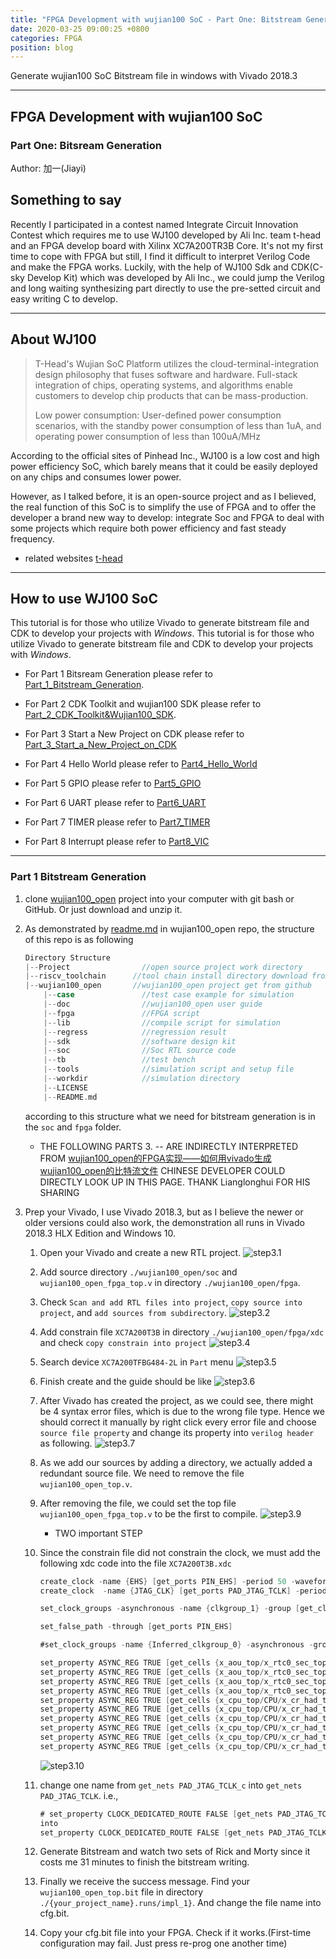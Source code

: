```yaml
---
title: "FPGA Development with wujian100 SoC - Part One: Bitstream Generation"
date: 2020-03-25 09:00:25 +0800
categories: FPGA
position: blog
---
```


Generate wujian100 SoC Bitstream file in windows with Vivado 2018.3

---

<div id="toc"></div>

## FPGA Development with wujian100 SoC

### Part One: Bitsream Generation

Author: 加一(Jiayi)

## Something to say

Recently I participated in a contest named Integrate Circuit Innovation Contest which requires me to use WJ100 developed by Ali Inc. team t-head and an FPGA develop board with Xilinx XC7A200TR3B Core. It's not my first time to cope with FPGA but still, I find it difficult to interpret Verilog Code and make the FPGA works. Luckily, with the help of WJ100 Sdk and CDK(C-sky Develop Kit) which was developed by Ali Inc., we could jump the Verilog and long waiting synthesizing part directly to use the pre-setted circuit and easy writing C to develop.

---

## About WJ100

>T-Head's Wujian SoC Platform utilizes the cloud-terminal-integration design philosophy that fuses software and hardware. Full-stack integration of chips, operating systems, and algorithms enable customers to develop chip products that can be mass-production.
>
>Low power consumption: User-defined power consumption scenarios, with the standby power consumption of less than 1uA, and operating power consumption of less than 100uA/MHz

According to the official sites of Pinhead Inc., WJ100 is a low cost and high power efficiency SoC, which barely means that it could be easily deployed on any chips and consumes lower power.

However, as I talked before, it is an open-source project and as I believed, the real function of this SoC is to simplify the use of FPGA and to offer the developer a brand new way to develop: integrate Soc and FPGA to deal with some projects which require both power efficiency and fast steady frequency.

* related websites
[t-head](https://www.t-head.cn/)

---

## How to use WJ100 SoC

This tutorial is for those who utilize Vivado to generate bitstream file and CDK to develop your projects with *Windows*.
This tutorial is for those who utilize Vivado to generate bitstream file and CDK to develop your projects with *Windows*.

* For Part 1 Bitsream Generation please refer to [Part_1_Bitstream_Generation](https://shieldjy.github.io/post/FPGA-Development-with-WJ100-SoC-P1.html).

* For Part 2 CDK Toolkit and wujian100 SDK please refer to [Part_2_CDK_Toolkit&Wujian100_SDK](https://shieldjy.github.io/post/FPGA-Development-with-WJ100-SoC-P2.html).

* For Part 3 Start a New Project on CDK please refer to [Part_3_Start_a_New_Project_on_CDK](https://shieldjy.github.io/post/FPGA-Development-with-WJ100-SoC-P3.html)

* For Part 4 Hello World please refer to [Part4_Hello_World](https://shieldjy.github.io/post/FPGA-Development-with-WJ100-SoC-P4.html)

* For Part 5 GPIO please refer to [Part5_GPIO](https://shieldjy.github.io/post/FPGA-Development-with-WJ100-SoC-P5.html)

* For Part 6 UART please refer to [Part6_UART](https://shieldjy.github.io/post/FPGA-Development-with-WJ100-SoC-P6.html)

* For Part 7 TIMER please refer to [Part7_TIMER](https://shieldjy.github.io/post/FPGA-Development-with-WJ100-SoC-P7.html)

* For Part 8 Interrupt please refer to [Part8_VIC](https://shieldjy.github.io/post/FPGA-Development-with-WJ100-SoC-P8.html)

---

### Part 1 Bitstream Generation

1. clone [wujian100_open](https://github.com/SHIELDJY/wujian100_open) project into your computer with git bash or GitHub. Or just download and unzip it.

2. As demonstrated by [readme.md](https://github.com/T-head-Semi/wujian100_open) in wujian100_open repo, the structure of this repo is as following

    ```c
    Directory Structure
    |--Project                //open source project work directory  
    |--riscv_toolchain      //tool chain install directory download from t-head.cn
    |--wujian100_open       //wujian100_open project get from github
        |--case               //test case example for simulation
        |--doc                //wujian100_open user guide
        |--fpga               //FPGA script
        |--lib                //compile script for simulation
        |--regress            //regression result
        |--sdk                //software design kit
        |--soc                //Soc RTL source code
        |--tb                 //test bench
        |--tools              //simulation script and setup file
        |--workdir            //simulation directory
        |--LICENSE
        |--README.md
    ```

   according to this structure what we need for bitstream generation is in the `soc` and `fpga` folder.

    * THE FOLLOWING PARTS 3. -- ARE INDIRECTLY INTERPRETED FROM [wujian100_open的FPGA实现——如何用vivado生成wujian100_open的比特流文件](https://occ.t-head.cn/community/article_detail?id=654091577878118400) CHINESE DEVELOPER COULD DIRECTLY LOOK UP IN THIS PAGE. THANK Lianglonghui FOR HIS SHARING

3. Prep your Vivado, I use Vivado 2018.3, but as I believe the newer or older versions could also work, the demonstration all runs in Vivado 2018.3 HLX Edition and Windows 10.

   1. Open your Vivado and create a new RTL project.
        ![step3.1](https://s1.ax1x.com/2020/03/26/GpwkLR.png)

   2. Add source directory `./wujian100_open/soc` and `wujian100_open_fpga_top.v` in directory `./wujian100_open/fpga`.

   3. Check `Scan and add RTL files into project`, `copy source into project`, and `add sources from subdirectory`.
        ![step3.2](https://s1.ax1x.com/2020/03/26/GpwmFK.png)

   4. Add constrain file `XC7A200T3B` in directory `./wujian100_open/fpga/xdc` and check `copy constrain into project`
        ![step3.4](https://s1.ax1x.com/2020/03/26/GpwZo6.png)

   5. Search device `XC7A200TFBG484-2L` in `Part` menu
        ![step3.5](https://s1.ax1x.com/2020/03/26/GpwFy9.png)

   6. Finish create and the guide should be like
        ![step3.6](https://s1.ax1x.com/2020/03/26/GpwiQJ.png)

   7. After Vivado has created the project, as we could see, there might be 4 syntax error files, which is due to the wrong file type. Hence we should correct it manually by right click every error file and choose `source file property` and change its property into `verilog header` as following.
        ![step3.7](https://s1.ax1x.com/2020/03/26/GpwwlQ.png)

   8. As we add our sources by adding a directory, we actually added a redundant source file. We need to remove the file `wujian100_open_top.v`.

   9. After removing the file, we could set the top file `wujian100_open_fpga_top.v` to be the first to compile.
        ![step3.9](https://s1.ax1x.com/2020/03/26/Gpw8eI.png)

        * TWO important STEP

   10. Since the constrain file did not constrain the clock, we must add the following xdc code into the file `XC7A200T3B.xdc`

       ```verilog
       create_clock -name {EHS} [get_ports PIN_EHS] -period 50 -waveform {0 25}
       create_clock  -name {JTAG_CLK} [get_ports PAD_JTAG_TCLK] -period 1000 -waveform {0 500}

       set_clock_groups -asynchronous -name {clkgroup_1} -group [get_clocks {EHS JTAG_CLK}]

       set_false_path -through [get_ports PIN_EHS]

       #set_clock_groups -name {Inferred_clkgroup_0} -asynchronous -group [get_clocks {wujian100_open_top|PAD_JTAG_TCLK}]

       set_property ASYNC_REG TRUE [get_cells {x_aou_top/x_rtc0_sec_top/x_rtc_pdu_top/x_rtc_clr_sync/pclk_load_sync2_reg}]
       set_property ASYNC_REG TRUE [get_cells {x_aou_top/x_rtc0_sec_top/x_rtc_pdu_top/x_rtc_clr_sync/rtc_load_sync2_reg}]
       set_property ASYNC_REG TRUE [get_cells {x_aou_top/x_rtc0_sec_top/x_rtc_pdu_top/x_rtc_clr_sync/pclk_load_sync1_reg}]
       set_property ASYNC_REG TRUE [get_cells {x_aou_top/x_rtc0_sec_top/x_rtc_pdu_top/x_rtc_clr_sync/rtc_load_sync1_reg}]
       set_property ASYNC_REG TRUE [get_cells {x_cpu_top/CPU/x_cr_had_top/A15d/A74/A10b_reg}]
       set_property ASYNC_REG TRUE [get_cells {x_cpu_top/CPU/x_cr_had_top/A15d/A74/A18597_reg}]
       set_property ASYNC_REG TRUE [get_cells {x_cpu_top/CPU/x_cr_had_top/A15d/A1862d/A10b_reg}]
       set_property ASYNC_REG TRUE [get_cells {x_cpu_top/CPU/x_cr_had_top/A15d/A1862d/A18597_reg}]
       set_property ASYNC_REG TRUE [get_cells {x_cpu_top/CPU/x_cr_had_top/A15d/A75/A10b_reg}]
       set_property ASYNC_REG TRUE [get_cells {x_cpu_top/CPU/x_cr_had_top/A15d/A75/A18597_reg}]
       ```

       ![step3.10](https://s1.ax1x.com/2020/03/26/GpwtFf.png)

   11. change one name from `get_nets PAD_JTAG_TCLK_c` into `get_nets PAD_JTAG_TCLK`. i.e.,

          ```verilog
          # set_property CLOCK_DEDICATED_ROUTE FALSE [get_nets PAD_JTAG_TCLK_c]
          into
          set_property CLOCK_DEDICATED_ROUTE FALSE [get_nets PAD_JTAG_TCLK]
          ```

   12. Generate Bitstream and watch two sets of Rick and Morty since it costs me 31 minutes to finish the bitstream writing.

   13. Finally we receive the success message. Find your `wujian100_open_top.bit` file in directory `./{your_project_name}.runs/impl_1}`. And change the file name into cfg.bit.

   14. Copy your cfg.bit file into your FPGA. Check if it works.(First-time configuration may fail. Just press re-prog one another time)
